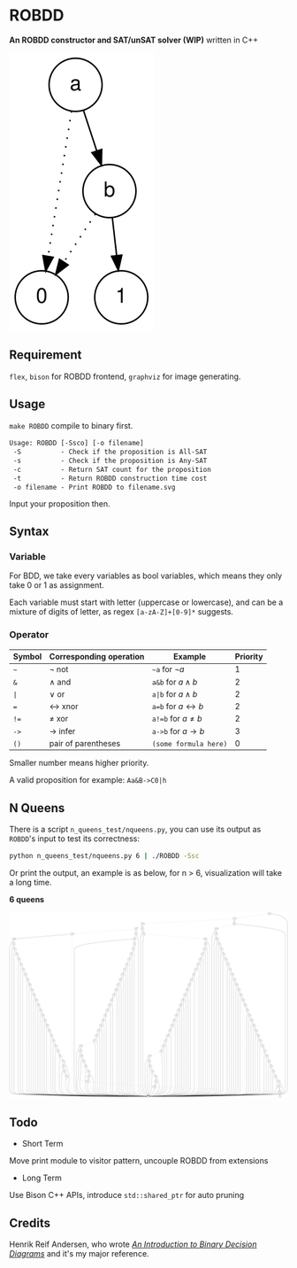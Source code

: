 # ROBDD

**An ROBDD constructor and SAT/unSAT solver (WIP)** written in C++

<img src="./example.svg">

## Requirement

`flex`, `bison` for ROBDD frontend, `graphviz` for image generating.

## Usage

`make ROBDD` compile to binary first.

~~~~
Usage: ROBDD [-Ssco] [-o filename]
 -S          - Check if the proposition is All-SAT
 -s          - Check if the proposition is Any-SAT
 -c          - Return SAT count for the proposition
 -t          - Return ROBDD construction time cost
 -o filename - Print ROBDD to filename.svg
~~~~

Input your proposition then.

## Syntax

### Variable

For BDD, we take every variables as bool variables, which means they only take 0 or 1 as assignment.

Each variable must start with letter (uppercase or lowercase), and can be a mixture of digits of letter, as regex `[a-zA-Z]+[0-9]*` suggests.

### Operator

| Symbol | Corresponding operation | Example                        | Priority |
| ------ | ----------------------- | ------------------------------ | -------- |
| `~`    | $\neg$ not              | `~a` for $\neg a$              | 1        |
| `&`    | $\wedge$ and            | `a&b` for $a\wedge b$          | 2        |
| `\|`   | $\vee$ or               | `a\|b` for $a\wedge b$         | 2        |
| `=`    | $\leftrightarrow$ xnor  | `a=b` for $a\leftrightarrow b$ | 2        |
| `!=`   | $\neq$ xor              | `a!=b` for $a\neq b$           | 2        |
| `->`   | $\rightarrow$ infer     | `a->b` for $a\rightarrow b$    | 3        |
| `()`   | pair of parentheses     | `(some formula here)`          | 0        |

Smaller number means higher priority.

A valid proposition for example: `Aa&B->C0|h`

## N Queens

There is a script  `n_queens_test/nqueens.py`, you can use its output as `ROBDD`'s input to test its correctness:

~~~~bash
python n_queens_test/nqueens.py 6 | ./ROBDD -Ssc
~~~~

Or print the output, an example is as below, for n > 6, visualization will take a long time.

__6 queens__

<img src="n_queens_test/6-queens.svg">

## Todo

- Short Term

Move print module to visitor pattern, uncouple ROBDD from extensions

- Long Term

Use Bison C++ APIs, introduce `std::shared_ptr` for auto pruning

## Credits

Henrik Reif Andersen, who wrote *[An Introduction to Binary Decision Diagrams](https://www.cs.utexas.edu/~isil/cs389L/bdd.pdf)* and it's my major reference.